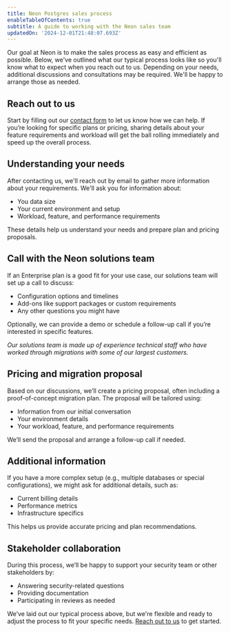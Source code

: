 ```yaml
---
title: Neon Postgres sales process
enableTableOfContents: true
subtitle: A guide to working with the Neon sales team
updatedOn: '2024-12-01T21:48:07.693Z'
---
```


Our goal at Neon is to make the sales process as easy and efficient as possible. Below, we've outlined what our typical process looks like so you'll know what to expect when you reach out to us. Depending on your needs, additional discussions and consultations may be required. We'll be happy to arrange those as needed.

<Steps>

## Reach out to us

Start by filling out our [contact form](https://neon.tech/contact-sales) to let us know how we can help. If you’re looking for specific plans or pricing, sharing details about your feature requirements and workload will get the ball rolling immediately and speed up the overall process.

## Understanding your needs

After contacting us, we'll reach out by email to gather more information about your requirements. We'll ask you for information about:

- You data size
- Your current environment and setup
- Workload, feature, and performance requirements

These details help us understand your needs and prepare plan and pricing proposals.

## Call with the Neon solutions team

If an Enterprise plan is a good fit for your use case, our solutions team will set up a call to discuss:

- Configuration options and timelines
- Add-ons like support packages or custom requirements
- Any other questions you might have

Optionally, we can provide a demo or schedule a follow-up call if you’re interested in specific features.

_Our solutions team is made up of experience technical staff who have worked through migrations with some of our largest customers._

## Pricing and migration proposal

Based on our discussions, we’ll create a pricing proposal, often including a proof-of-concept migration plan. The proposal will be tailored using:

- Information from our initial conversation
- Your environment details
- Your workload, feature, and performance requirements

We’ll send the proposal and arrange a follow-up call if needed.

## Additional information

If you have a more complex setup (e.g., multiple databases or special configurations), we might ask for additional details, such as:

- Current billing details
- Performance metrics
- Infrastructure specifics

This helps us provide accurate pricing and plan recommendations.

## Stakeholder collaboration

During this process, we’ll be happy to support your security team or other stakeholders by:

- Answering security-related questions
- Providing documentation
- Participating in reviews as needed

</Steps>

We’ve laid out our typical process above, but we're flexible and ready to adjust the process to fit your specific needs. [Reach out to us](https://neon.tech/contact-sales) to get started.
